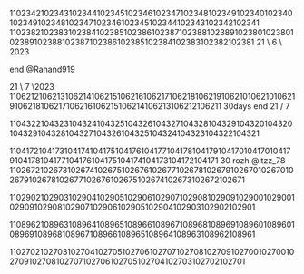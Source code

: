 1102342102343102344102345102346102347102348102349102340102340102349102348102347102346102345102344102343102342102341
1102382102383102384102385102386102387102388102389102380102380102389102388102387102386102385102384102383102382102381
21 \ 6 \ 2023

end @Rahand919

21 \ 7 \2023
1106212106213106214106215106216106217106218106219106210106210106219106218106217106216106215106214106213106212106211
30days end 21 / 7

1104322104323104324104325104326104327104328104329104320104320104329104328104327104326104325104324104323104322104321

1104172104173104174104175104176104177104178104179104170104170104179104178104177104176104175104174104173104172104171
30 rozh @itzz_78
1102672102673102674102675102676102677102678102679102670102670102679102678102677102676102675102674102673102672102671

1102902102903102904102905102906102907102908102909102900102900102909102908102907102906102905102904102903102902102901

1108962108963108964108965108966108967108968108969108960108960108969108968108967108966108965108964108963108962108961

1102702102703102704102705102706102707102708102709102700102700102709102708102707102706102705102704102703102702102701
